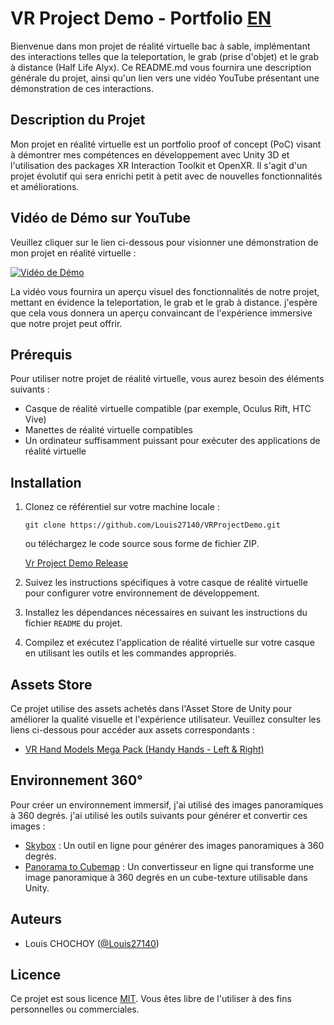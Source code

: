 # VR Project Demo - Portfolio [EN](README_EN.md)

Bienvenue dans mon projet de réalité virtuelle bac à sable, implémentant des interactions telles que la teleportation, le grab (prise d'objet) et le grab à distance (Half Life Alyx). Ce README.md vous fournira une description générale du projet, ainsi qu'un lien vers une vidéo YouTube présentant une démonstration de ces interactions.

## Description du Projet

Mon projet en réalité virtuelle est un portfolio proof of concept (PoC) visant à démontrer mes compétences en développement avec Unity 3D et l'utilisation des packages XR Interaction Toolkit et OpenXR. Il s'agit d'un projet évolutif qui sera enrichi petit à petit avec de nouvelles fonctionnalités et améliorations.

## Vidéo de Démo sur YouTube

Veuillez cliquer sur le lien ci-dessous pour visionner une démonstration de mon projet en réalité virtuelle :

[![Vidéo de Démo](https://i1.ytimg.com/vi/rHYu4AqBN0Q/hqdefault.jpg)](https://youtu.be/rHYu4AqBN0Q)

La vidéo vous fournira un aperçu visuel des fonctionnalités de notre projet, mettant en évidence la teleportation, le grab et le grab à distance. j'espère que cela vous donnera un aperçu convaincant de l'expérience immersive que notre projet peut offrir.

## Prérequis

Pour utiliser notre projet de réalité virtuelle, vous aurez besoin des éléments suivants :

- Casque de réalité virtuelle compatible (par exemple, Oculus Rift, HTC Vive)
- Manettes de réalité virtuelle compatibles
- Un ordinateur suffisamment puissant pour exécuter des applications de réalité virtuelle

## Installation

1. Clonez ce référentiel sur votre machine locale :

   ```
   git clone https://github.com/Louis27140/VRProjectDemo.git
   ```

   ou téléchargez le code source sous forme de fichier ZIP.

   
    [Vr Project Demo Release](https://github.com/Louis27140/VRProjectDemo/releases/download/1.0.0/VRProjectDemo.zip)

2. Suivez les instructions spécifiques à votre casque de réalité virtuelle pour configurer votre environnement de développement.

3. Installez les dépendances nécessaires en suivant les instructions du fichier `README` du projet.

4. Compilez et exécutez l'application de réalité virtuelle sur votre casque en utilisant les outils et les commandes appropriés.

## Assets Store

Ce projet utilise des assets achetés dans l'Asset Store de Unity pour améliorer la qualité visuelle et l'expérience utilisateur. Veuillez consulter les liens ci-dessous pour accéder aux assets correspondants :

- [VR Hand Models Mega Pack (Handy Hands - Left & Right)](https://assetstore.unity.com/packages/3d/characters/humanoids/vr-hand-models-mega-pack-handy-hands-left-right-200607)

## Environnement 360°

Pour créer un environnement immersif, j'ai utilisé des images panoramiques à 360 degrés. j'ai utilisé les outils suivants pour générer et convertir ces images :

- [Skybox](https://skybox.blockadelabs.com/) : Un outil en ligne pour générer des images panoramiques à 360 degrés.
- [Panorama to Cubemap](https://jaxry.github.io/panorama-to-cubemap/) : Un convertisseur en ligne qui transforme une image panoramique à 360 degrés en un cube-texture utilisable dans Unity.

## Auteurs

- Louis CHOCHOY ([@Louis27140](https://github.com/Louis27140))

## Licence

Ce projet est sous licence [MIT](LICENSE). Vous êtes libre de l'utiliser à des fins personnelles ou commerciales.
